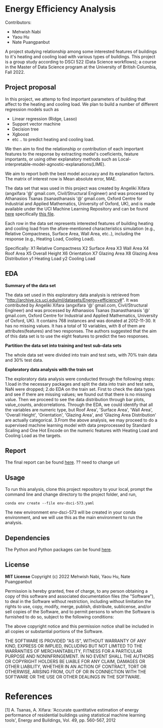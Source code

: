 # Energy Efficiency Analysis

Contributors: 
  - Mehwish Nabi
  - Yaou Hu
  - Nate Puangpanbut

A project studying relationship among some interested features of buildings to it's heating and cooling load with various types of buildings.
This project is a group study according to DSCI 522 (Data Science workflows); a
course in the Master of Data Science program at the University of
British Columbia, Fall 2022.

## Project proposal

In this project, we attemp to find important parameters of building that affect to the heating and cooling load.
We plan to build a number of different regression models such as 
- Linear regression (Ridge, Lasso)
- Support vector machine
- Decision tree
- Xgboost
- etc ..
to predict heating and cooling load.

We then aim to find the relationship or contribution of each important features to the response
by extracting model's coeficients, feature importants, or using other explanatory methods
such as Local-interpretable-model-agnostic-explanations(LIME).

We aim to report both the best model accuracy and its explanation factors.
The matrix of interest now is Mean absolute error, MAE.

The data set that was used in this project was created by Angeliki Xifara (angxifara '@' gmail.com, Civil/Structural Engineer) 
and was processed by Athanasios Tsanas (tsanasthanasis '@' gmail.com, 
Oxford Centre for Industrial and Applied Mathematics, University of Oxford, UK), 
and is made available under the UCI Machine Learning Repository and can be found
[here](http://archive.ics.uci.edu/ml/datasets/Energy+efficiency#)
specifically [this file](http://archive.ics.uci.edu/ml/machine-learning-databases/00242).

Each row in the data set represents interested features of building heating and cooling load 
from the afore-mentioned characteristics simulation (e.g., Relative Compactness, Surface Area, Wall Area, etc..),
including the response (e.g., Heating Load, Cooling Load).

Specifically:
X1 Relative Compactness
X2 Surface Area
X3 Wall Area
X4 Roof Area
X5 Overall Height
X6 Orientation
X7 Glazing Area
X8 Glazing Area Distribution
y1 Heating Load
y2 Cooling Load

## EDA
**Summary of the data set**

The data set used in this exploratory data analysis is retrieved from "http://archive.ics.uci.edu/ml/datasets/Energy+efficiency#". It was contributed by Angeliki Xifara (angxifara '@' gmail.com, Civil/Structural Engineer) and was processed by Athanasios Tsanas (tsanasthanasis '@' gmail.com, Oxford Centre for Industrial and Applied Mathematics, University of Oxford, UK). It contains 768 instances and was donated at 2012-11-30. It has no missing values. It has a total of 10 variables, with 8 of them are attributes(features) and two responses. The authors suggested that the aim of this data set is to use the eight features to predict the two responses. 

**Partition the data set into training and test sub-data sets**

The whole data set were divided into train and test sets, with 70% train data and 30% test data. 

**Exploratory data analysis with the train set**

The exploratory data analysis were conducted through the following steps:
1.load in the necessary packages and split the data into train and test sets, NaN were dropped;
2.do EDA on the train set. First to check the data types and see if there are missing values; we found out that there is no missing value. Then we proceed to see the data distribution through bar plots, value_counts, andcorrelations. Through the EDA, we could identify that all the variables are numeric type, but Roof Area', 'Surface Area', 'Wall Area', 'Overall Height', 'Orientation', 'Glazing Area', and 'Glazing Area Distribution' are actually categorical.
3.From the above analysis, we may proceed to do a supervised machine learning model with data preprocessed by Standard Scaling and One Hot Encode on the numeric features with Heating Load and Cooling Load as the targets.

## Report

The final report can be found
[here](https://ttimbers.github.io/breast_cancer_predictor/doc/breast_cancer_predict_report.html).
?? need to change url

## Usage

To run this analysis, clone this project repository to your local,
prompt the command line and change directory to the project folder,
and run, 

    conda env create --file env-dsci-573.yaml

The new environment env-dsci-573 will be created in your conda environment,
and we will use this as the main environment to run the analysis.

## Dependencies

The Python and Python packages can be found
[here](https://github.com/UBC-MDS/energy_efficiency_analysis/blob/modify_readme_file/env-dsci-573.yaml).

## License

**MIT License**
Copyright (c) 2022 Mehwish Nabi, Yaou Hu, Nate Puangpanbut

Permission is hereby granted, free of charge, to any person obtaining a copy
of this software and associated documentation files (the "Software"), to deal
in the Software without restriction, including without limitation the rights
to use, copy, modify, merge, publish, distribute, sublicense, and/or sell
copies of the Software, and to permit persons to whom the Software is
furnished to do so, subject to the following conditions:

The above copyright notice and this permission notice shall be included in all
copies or substantial portions of the Software.

THE SOFTWARE IS PROVIDED "AS IS", WITHOUT WARRANTY OF ANY KIND, EXPRESS OR
IMPLIED, INCLUDING BUT NOT LIMITED TO THE WARRANTIES OF MERCHANTABILITY,
FITNESS FOR A PARTICULAR PURPOSE AND NONINFRINGEMENT. IN NO EVENT SHALL THE
AUTHORS OR COPYRIGHT HOLDERS BE LIABLE FOR ANY CLAIM, DAMAGES OR OTHER
LIABILITY, WHETHER IN AN ACTION OF CONTRACT, TORT OR OTHERWISE, ARISING FROM,
OUT OF OR IN CONNECTION WITH THE SOFTWARE OR THE USE OR OTHER DEALINGS IN THE
SOFTWARE.

# References

[1] A. Tsanas, A. Xifara: 'Accurate quantitative estimation of energy performance of residential buildings using statistical machine learning tools', Energy and Buildings, Vol. 49, pp. 560-567, 2012

